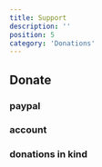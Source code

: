 ```yaml
---
title: Support
description: ''
position: 5
category: 'Donations'
---
```

 
## Donate

### paypal

### account

### donations in kind